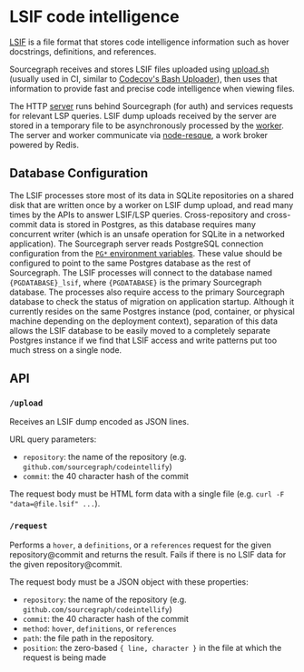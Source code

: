 # LSIF code intelligence

[LSIF](https://code.visualstudio.com/blogs/2019/02/19/lsif) is a file format that stores code intelligence information such as hover docstrings, definitions, and references.

Sourcegraph receives and stores LSIF files uploaded using [upload.sh](upload.sh) (usually used in CI, similar to [Codecov's Bash Uploader](https://docs.codecov.io/docs/about-the-codecov-bash-uploader)), then uses that information to provide fast and precise code intelligence when viewing files.

The HTTP [server](src/server.ts) runs behind Sourcegraph (for auth) and services requests for relevant LSP queries. LSIF dump uploads received by the server are stored in a temporary file to be asynchronously processed by the [worker](src/worker.ts). The server and worker communicate via [node-resque](https://github.com/taskrabbit/node-resque), a work broker powered by Redis.

## Database Configuration

The LSIF processes store most of its data in SQLite repositories on a shared disk that are written once by a worker on LSIF dump upload, and read many times by the APIs to answer LSIF/LSP queries. Cross-repository and cross-commit data is stored in Postgres, as this database requires many concurrent writer (which is an unsafe operation for SQLite in a networked application). The Sourcegraph server reads PostgreSQL connection configuration from the [`PG*` environment variables](http://www.postgresql.org/docs/current/static/libpq-envars.html). These value should be configured to point to the same Postgres database as the rest of Sourcegraph. The LSIF processes will connect to the database named `{PGDATABASE}_lsif`, where `{PGDATABASE}` is the primary Sourcegraph database. The processes also require access to the primary Sourcegraph database to check the status of migration on application startup. Although it currently resides on the same Postgres instance (pod, container, or physical machine depending on the deployment context), separation of this data allows the LSIF database to be easily moved to a completely separate Postgres instance if we find that LSIF access and write patterns put too much stress on a single node.

## API

### `/upload`

Receives an LSIF dump encoded as JSON lines.

URL query parameters:

- `repository`: the name of the repository (e.g. `github.com/sourcegraph/codeintellify`)
- `commit`: the 40 character hash of the commit

The request body must be HTML form data with a single file (e.g. `curl -F "data=@file.lsif" ...`).

### `/request`

Performs a `hover`, a `definitions`, or a `references` request for the given repository@commit and returns the result. Fails if there is no LSIF data for the given repository@commit.

The request body must be a JSON object with these properties:

- `repository`: the name of the repository (e.g. `github.com/sourcegraph/codeintellify`)
- `commit`: the 40 character hash of the commit
- `method`: `hover`, `definitions`, or `references`
- `path`: the file path in the repository.
- `position`: the zero-based `{ line, character }` in the file at which the request is being made
